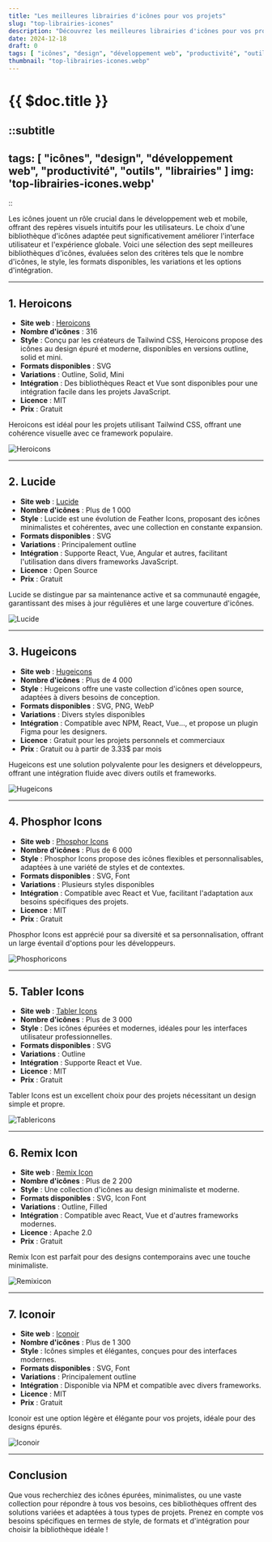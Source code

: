 ```yaml
---
title: "Les meilleures librairies d'icônes pour vos projets"
slug: "top-librairies-icones"
description: "Découvrez les meilleures librairies d'icônes pour vos projets, analysées sur des critères comme le style, les formats disponibles, et l'intégration."
date: 2024-12-18
draft: 0
tags: [ "icônes", "design", "développement web", "productivité", "outils", "librairies" ]
thumbnail: "top-librairies-icones.webp"
---
```


# {{ $doc.title }}

::subtitle
---
tags: [ "icônes", "design", "développement web", "productivité", "outils", "librairies" ]
img: 'top-librairies-icones.webp'
---
::

Les icônes jouent un rôle crucial dans le développement web et mobile, offrant des repères visuels intuitifs pour les
utilisateurs. Le choix d'une bibliothèque d'icônes adaptée peut significativement améliorer l'interface utilisateur et
l'expérience globale. Voici une sélection des sept meilleures bibliothèques d'icônes, évaluées selon des critères tels
que le nombre d'icônes, le style, les formats disponibles, les variations et les options d'intégration.

---

## 1. Heroicons

- **Site web** : [Heroicons](https://heroicons.com/)
- **Nombre d'icônes** : 316
- **Style** : Conçu par les créateurs de Tailwind CSS, Heroicons propose des icônes au design épuré et moderne,
  disponibles en versions outline, solid et mini.
- **Formats disponibles** : SVG
- **Variations** : Outline, Solid, Mini
- **Intégration** : Des bibliothèques React et Vue sont disponibles pour une intégration facile dans les projets
  JavaScript.
- **Licence** : MIT
- **Prix** : Gratuit

Heroicons est idéal pour les projets utilisant Tailwind CSS, offrant une cohérence visuelle avec ce framework populaire.

![Heroicons](/img/content/articles/top-librairies-icones/heroicons.webp)

---

## 2. Lucide

- **Site web** : [Lucide](https://lucide.dev/)
- **Nombre d'icônes** : Plus de 1 000
- **Style** : Lucide est une évolution de Feather Icons, proposant des icônes minimalistes et cohérentes, avec une
  collection en constante expansion.
- **Formats disponibles** : SVG
- **Variations** : Principalement outline
- **Intégration** : Supporte React, Vue, Angular et autres, facilitant l'utilisation dans divers frameworks JavaScript.
- **Licence** : Open Source
- **Prix** : Gratuit

Lucide se distingue par sa maintenance active et sa communauté engagée, garantissant des mises à jour régulières et une
large couverture d'icônes.

![Lucide](/img/content/articles/top-librairies-icones/lucide.webp)

---

## 3. Hugeicons

- **Site web** : [Hugeicons](https://hugeicons.com/)
- **Nombre d'icônes** : Plus de 4 000
- **Style** : Hugeicons offre une vaste collection d'icônes open source, adaptées à divers besoins de conception.
- **Formats disponibles** : SVG, PNG, WebP
- **Variations** : Divers styles disponibles
- **Intégration** : Compatible avec NPM, React, Vue..., et propose un plugin Figma pour les designers.
- **Licence** : Gratuit pour les projets personnels et commerciaux
- **Prix** : Gratuit ou à partir de 3.33$ par mois

Hugeicons est une solution polyvalente pour les designers et développeurs, offrant une intégration fluide avec divers
outils et frameworks.

![Hugeicons](/img/content/articles/top-librairies-icones/hugeicons.webp)

---

## 4. Phosphor Icons

- **Site web** : [Phosphor Icons](https://phosphoricons.com/)
- **Nombre d'icônes** : Plus de 6 000
- **Style** : Phosphor Icons propose des icônes flexibles et personnalisables, adaptées à une variété de styles et de
  contextes.
- **Formats disponibles** : SVG, Font
- **Variations** : Plusieurs styles disponibles
- **Intégration** : Compatible avec React et Vue, facilitant l'adaptation aux besoins
  spécifiques des projets.
- **Licence** : MIT
- **Prix** : Gratuit

Phosphor Icons est apprécié pour sa diversité et sa personnalisation, offrant un large éventail d'options pour les
développeurs.

![Phosphoricons](/img/content/articles/top-librairies-icones/phosphoricons.webp)

---

## 5. Tabler Icons

- **Site web** : [Tabler Icons](https://tablericons.com/)
- **Nombre d'icônes** : Plus de 3 000
- **Style** : Des icônes épurées et modernes, idéales pour les interfaces utilisateur professionnelles.
- **Formats disponibles** : SVG
- **Variations** : Outline
- **Intégration** : Supporte React et Vue.
- **Licence** : MIT
- **Prix** : Gratuit

Tabler Icons est un excellent choix pour des projets nécessitant un design simple et propre.

![Tablericons](/img/content/articles/top-librairies-icones/tablericons.webp)

---

## 6. Remix Icon

- **Site web** : [Remix Icon](https://remixicon.com/)
- **Nombre d'icônes** : Plus de 2 200
- **Style** : Une collection d'icônes au design minimaliste et moderne.
- **Formats disponibles** : SVG, Icon Font
- **Variations** : Outline, Filled
- **Intégration** : Compatible avec React, Vue et d'autres frameworks modernes.
- **Licence** : Apache 2.0
- **Prix** : Gratuit

Remix Icon est parfait pour des designs contemporains avec une touche minimaliste.

![Remixicon](/img/content/articles/top-librairies-icones/remixicon.webp)

---

## 7. Iconoir

- **Site web** : [Iconoir](https://iconoir.com/)
- **Nombre d'icônes** : Plus de 1 300
- **Style** : Icônes simples et élégantes, conçues pour des interfaces modernes.
- **Formats disponibles** : SVG, Font
- **Variations** : Principalement outline
- **Intégration** : Disponible via NPM et compatible avec divers frameworks.
- **Licence** : MIT
- **Prix** : Gratuit

Iconoir est une option légère et élégante pour vos projets, idéale pour des designs épurés.

![Iconoir](/img/content/articles/top-librairies-icones/iconoir.webp)

---

## Conclusion

Que vous recherchiez des icônes épurées, minimalistes, ou une vaste collection pour répondre à tous vos besoins, ces
bibliothèques offrent des solutions variées et adaptées à tous types de projets. Prenez en compte vos besoins
spécifiques en termes de style, de formats et d'intégration pour choisir la bibliothèque idéale !
